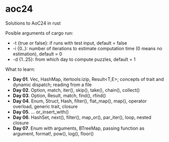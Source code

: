 # aoc24
Solutions to AoC24 in rust

Posible arguments of cargo run:
- -t {true or false}: if runs with test input, default = false
- -i {0..}: number of iterations to estimate computation time (0 means no estimation), default = 0
- -d {1..25}: from which day to compute puzzles, default = 1

What to learn:
- **Day 01**. Vec, HashMap, itertools:izip, Result<T,E>; concepts of trait and dynamic dispatch; reading from a file
- **Day 02**. Option, match, iter(), skip(), take(), chain(), collect()
- **Day 03**. Option, Result, match, find(), rfind()
- **Day 04**. Enum, Struct, Hash, filter(), flat_map(), map(), operator overload, generic trait, closure
- **Day 05**. ... or_insert_with()
- **Day 06**. HashSet, next(), filter(), map_or(), par_iter(), loop, nested closure
- **Day 07**. Enum with arguments, BTreeMap, passing function as argument, format!, pow(), log(), floor()
